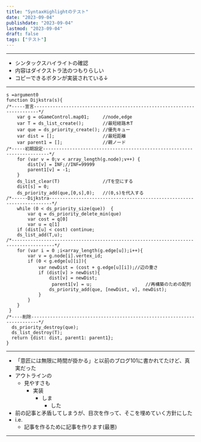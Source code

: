 ```yaml
---
title: "SyntaxHighlightのテスト"
date: "2023-09-04"
publishdate: "2023-09-04"
lastmod: "2023-09-04"
draft: false
tags: ["テスト"]
---
```

---
- シンタックスハイライトの確認
- 内容はダイクストラ法のつもりらしい
- コピーできるボタンが実装されている↓
---
```gamemakerlanguage
s =argument0
function Dijkstra(s){
/*-----宣言------------------------------------------------------------------------*/
	var g = oGameControl.map01;		//node,edge
	var T = ds_list_create();		//最短経路木T
	var que = ds_priority_create();	//優先キュー
	var dist = [];					//最短距離
	var parent1 = [];				//親ノード
/*-----初期設定------------------------------------------------------------------------*/
	for (var v = 0;v < array_length(g.node);v++) {
		dist[v] = INF;//INF=99999
		parent1[v] = -1;
	}
	ds_list_clear(T)				//Tを空にする
	dist[s] = 0;
	ds_priority_add(que,[0,s],0);	//(0,s)を代入する
/*------Dijkstra-----------------------------------------------------------------------*/  
	while (0 < ds_priority_size(que))  {
	    var q = ds_priority_delete_min(que)
	    var cost = q[0] 
	    var u = q[1]
    if (dist[u] < cost) continue;
    ds_list_add(T,u);
/*--------------------------------------------------------------------------------------*/
    for (var i = 0 ;i<array_length(g.edge[u]);i++){
		var v = g.node[i].vertex_id;
		if (0 < g.edge[u][i]){
			var newDist = (cost + g.edge[u][i]);//辺の重さ
			if (dist[v] > newDist){
		        dist[v] = newDist;
				 parent1[v] = u;					//再構築のための配列
		        ds_priority_add(que, [newDist, v], newDist);
			}
		}
	}
 }
/*----削除-------------------------------------------------------------------------*/  
  ds_priority_destroy(que);
  ds_list_destroy(T);
  return {dist: dist, parent1: parent1};
}
```
---
- 「意匠には無限に時間が掛かる」と以前のブログ101に書かれてたけど、真実だった
- アウトラインの
	- 見やすさも
		- 実装
			- しま
				- した
- 前の記事と矛盾してしまうが、目次を作って、そこを埋めていく方針にした
- i.e.
	- 記事を作るために記事を作ります(最悪)
---



